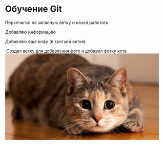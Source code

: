 # Обучение Git

Перклчился на запасную ветку и начал работать

Добавляю информацию

Добавляю еще инфу (в третьей ветке)

 Создал ветку для добавления фото и добавил фотку кота
![кошка](cat.jpg)